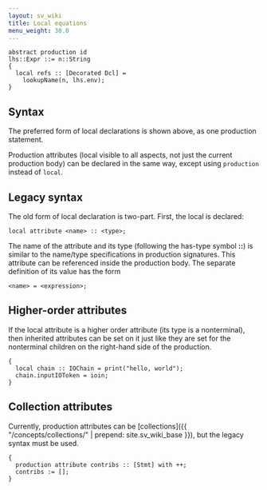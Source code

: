 ```yaml
---
layout: sv_wiki
title: Local equations
menu_weight: 30.0
---
```



```
abstract production id
lhs::Expr ::= n::String
{
  local refs :: [Decorated Dcl] =
    lookupName(n, lhs.env);
}
```

## Syntax

The preferred form of local declarations is shown above, as one production statement.

Production attributes (local visible to all aspects, not just the current production body) can be declared in the same way, except using `production` instead of `local`.

## Legacy syntax

The old form of local declaration is two-part. First, the local is declared:
```
local attribute <name> :: <type>;
```
The name of the attribute and its type (following the has-type symbol
**::**) is similar to the name/type specifications in production
signatures. This attribute can be referenced inside the production body. The
separate definition of its value has the form
```
<name> = <expression>;
```

## Higher-order attributes

If the local attribute is a higher order attribute (its type is a
nonterminal), then inherited attributes can be set on it just like
they are set for the nonterminal children on the right-hand side of
the production.

```
{
  local chain :: IOChain = print("hello, world");
  chain.inputIOToken = ioin;
}
```

## Collection attributes

Currently, production attributes can be [collections]({{ "/concepts/collections/" | prepend: site.sv_wiki_base }}), but the legacy syntax must be used.

```
{
  production attribute contribs :: [Stmt] with ++;
  contribs := [];
}
```
